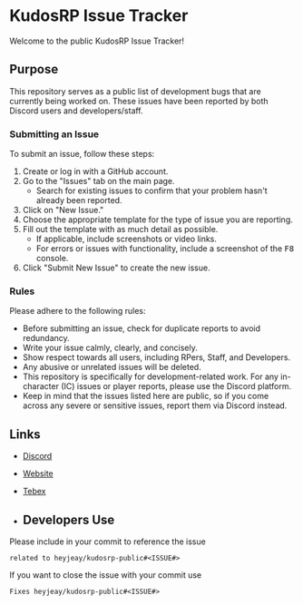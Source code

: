 # KudosRP Issue Tracker

Welcome to the public KudosRP Issue Tracker!

## Purpose

This repository serves as a public list of development bugs that are currently being worked on. These issues have been reported by both Discord users and developers/staff.

### Submitting an Issue

To submit an issue, follow these steps:

1. Create or log in with a GitHub account.
2. Go to the "Issues" tab on the main page.
   - Search for existing issues to confirm that your problem hasn't already been reported.
3. Click on "New Issue."
4. Choose the appropriate template for the type of issue you are reporting.
5. Fill out the template with as much detail as possible.
   - If applicable, include screenshots or video links.
   - For errors or issues with functionality, include a screenshot of the <kbd>F8</kbd> console.
6. Click "Submit New Issue" to create the new issue.

### Rules

Please adhere to the following rules:

* Before submitting an issue, check for duplicate reports to avoid redundancy.
* Write your issue calmly, clearly, and concisely.
* Show respect towards all users, including RPers, Staff, and Developers.
* Any abusive or unrelated issues will be deleted.
* This repository is specifically for development-related work. For any in-character (IC) issues or player reports, please use the Discord platform.
* Keep in mind that the issues listed here are public, so if you come across any severe or sensitive issues, report them via Discord instead.

## Links

* [Discord](https://discord.gg/kudosrp)
* [Website](https://kudosrp.com/)
* [Tebex](https://kudosrp.tebex.io/)

* ## Developers Use
Please include in your commit to reference the issue
```
related to heyjeay/kudosrp-public#<ISSUE#>
```

If you want to close the issue with your commit use
```
Fixes heyjeay/kudosrp-public#<ISSUE#>
```
